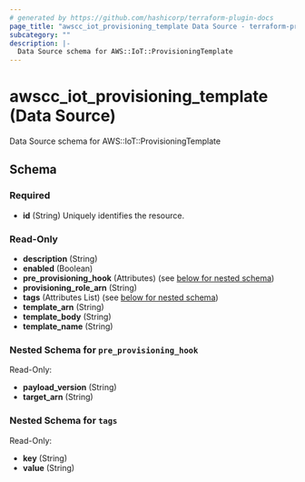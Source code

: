 ```yaml
---
# generated by https://github.com/hashicorp/terraform-plugin-docs
page_title: "awscc_iot_provisioning_template Data Source - terraform-provider-awscc"
subcategory: ""
description: |-
  Data Source schema for AWS::IoT::ProvisioningTemplate
---
```


# awscc_iot_provisioning_template (Data Source)

Data Source schema for AWS::IoT::ProvisioningTemplate



<!-- schema generated by tfplugindocs -->
## Schema

### Required

- **id** (String) Uniquely identifies the resource.

### Read-Only

- **description** (String)
- **enabled** (Boolean)
- **pre_provisioning_hook** (Attributes) (see [below for nested schema](#nestedatt--pre_provisioning_hook))
- **provisioning_role_arn** (String)
- **tags** (Attributes List) (see [below for nested schema](#nestedatt--tags))
- **template_arn** (String)
- **template_body** (String)
- **template_name** (String)

<a id="nestedatt--pre_provisioning_hook"></a>
### Nested Schema for `pre_provisioning_hook`

Read-Only:

- **payload_version** (String)
- **target_arn** (String)


<a id="nestedatt--tags"></a>
### Nested Schema for `tags`

Read-Only:

- **key** (String)
- **value** (String)


